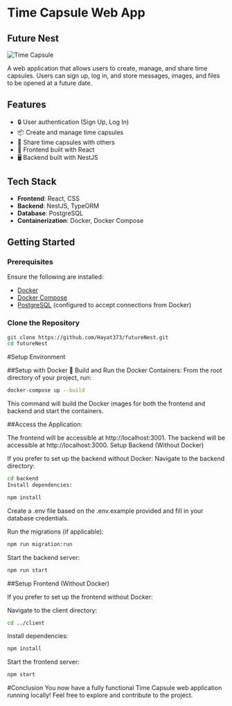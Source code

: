 # Time Capsule Web App

## Future Nest

![Time Capsule](https://github.com/user-attachments/assets/9a3294b1-a8be-4510-82a1-25d9c1893f95)

A web application that allows users to create, manage, and share time capsules. Users can sign up, log in, and store messages, images, and files to be opened at a future date.

## Features

- 🔒 User authentication (Sign Up, Log In)
- 📦 Create and manage time capsules
- 🔗 Share time capsules with others
- 🎨 Frontend built with React
- 🖥️ Backend built with NestJS

## Tech Stack

- **Frontend**: React, CSS
- **Backend**: NestJS, TypeORM
- **Database**: PostgreSQL
- **Containerization**: Docker, Docker Compose

## Getting Started

### Prerequisites

Ensure the following are installed:

- [Docker](https://www.docker.com/get-started)
- [Docker Compose](https://docs.docker.com/compose/install/)
- [PostgreSQL](https://www.postgresql.org/download/) (configured to accept connections from Docker)

### Clone the Repository

```bash
git clone https://github.com/Hayat373/futureNest.git
cd futureNest
```

#Setup Environment

##Setup with Docker 🐳
Build and Run the Docker Containers:
From the root directory of your project, run:

```bash
docker-compose up --build
```
This command will build the Docker images for both the frontend and backend and start the containers.

##Access the Application:

The frontend will be accessible at http://localhost:3001.
The backend will be accessible at http://localhost:3000.
Setup Backend (Without Docker)

If you prefer to set up the backend without Docker:
Navigate to the backend directory:

```bash
cd backend
Install dependencies:
```

```bash
npm install
```
Create a .env file based on the .env.example provided and fill in your database credentials.

Run the migrations (if applicable):
```bash
npm run migration:run
```
Start the backend server:

```bash
npm run start
```
##Setup Frontend (Without Docker)

If you prefer to set up the frontend without Docker:

Navigate to the client directory:

```bash
cd ../client
```
Install dependencies:

```bash
npm install
```
Start the frontend server:

```bash
npm start
```
#Conclusion
You now have a fully functional Time Capsule web application running locally! Feel free to explore and contribute to the project. 